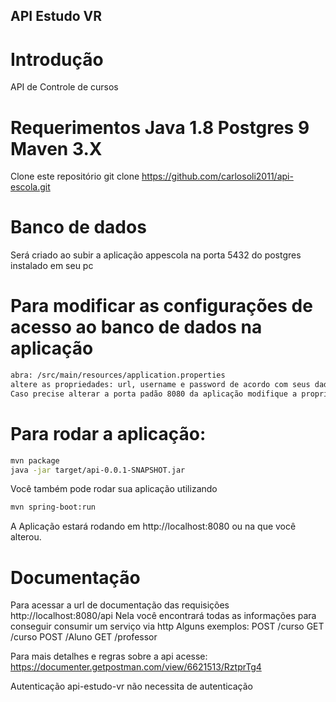 ## API Estudo VR

# Introdução
API de Controle de cursos

# Requerimentos Java 1.8 Postgres 9 Maven 3.X
Clone este repositório git clone https://github.com/carlosoli2011/api-escola.git

# Banco de dados
Será criado ao subir a aplicação appescola na porta 5432 do postgres instalado em seu pc

# Para modificar as configurações de acesso ao banco de dados na aplicação
```sh
abra: /src/main/resources/application.properties
altere as propriedades: url, username e password de acordo com seus dados do postgres. 
Caso precise alterar a porta padão 8080 da aplicação modifique a propriedade server.port=8080 para a porta desejada
```

# Para rodar a aplicação:
```sh
mvn package
java -jar target/api-0.0.1-SNAPSHOT.jar
```

Você também pode rodar sua aplicação utilizando 
```sh
mvn spring-boot:run
```

A Aplicação estará rodando em http://localhost:8080 ou na que você alterou.

# Documentação
Para acessar a url de documentação das requisições http://localhost:8080/api
Nela você encontrará todas as informações para conseguir consumir um serviço via http
Alguns exemplos: POST /curso GET /curso POST /Aluno GET /professor

Para mais detalhes e regras sobre a api acesse: 
https://documenter.getpostman.com/view/6621513/RztprTg4

Autenticação
api-estudo-vr não necessita de autenticação
